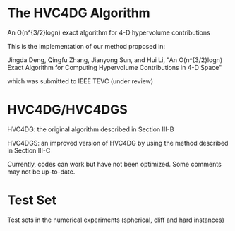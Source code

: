 # The HVC4DG Algorithm
An O(n^{3/2}logn) exact algorithm for 4-D hypervolume contributions

This is the implementation of our method proposed in:

Jingda Deng, Qingfu Zhang, Jianyong Sun, and Hui Li, "An O(n^{3/2}logn) Exact Algorithm for Computing Hypervolume Contributions in 4-D Space"

which was submitted to IEEE TEVC (under review)

# HVC4DG/HVC4DGS
HVC4DG: the original algorithm described in Section III-B

HVC4DGS: an improved version of HVC4DG by using the method described in Section III-C

Currently, codes can work but have not been optimized. Some comments may not be up-to-date.
# Test Set
Test sets in the numerical experiments (spherical, cliff and hard instances)
